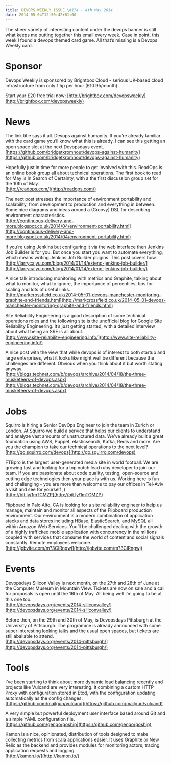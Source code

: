 ```yaml
---
title: DEVOPS WEEKLY ISSUE \#174 - 4th May 2014 
date: 2014-05-04T12:50:42+01:00
---
```


The sheer variety of interesting content under the devops banner is still what keeps me putting together this email every week. Case in point, this week I found a devops themed card game. All that’s missing is a Devops Weekly card.


Sponsor
======

Devops Weekly is sponsored by Brightbox Cloud - serious UK-based cloud infrastructure from only 1.5p per hour (£10.95/month)

Start your £20 free trial now: [http://brightbox.com/devopsweekly](http://brightbox.com/devopsweekly)


News
====

The link title says it all. Devops against humanity. If you’re already familiar with the card game you’ll know what this is already. I can see this getting an open space slot at the next Devopsdays event.
<br>[https://github.com/bridgetkromhout/devops-against-humanity](https://github.com/bridgetkromhout/devops-against-humanity)


Hopefully just in time for more people to get involved with this. ReadOps is an online book group all about technical operations. The first book to read for May is In Search of Certainty, with a the first discussion group set for the 10th of May.
<br>[http://readops.com/](http://readops.com/)


The next post stresses the importance of environment portability and scalability, from development to production and everything in between. Some nice diagrams and ideas around a (Groovy) DSL for describing environment characteristics.
<br>[http://continuous-delivery-and-more.blogspot.co.uk/2014/04/environment-portability.html](http://continuous-delivery-and-more.blogspot.co.uk/2014/04/environment-portability.html)


If you’re using Jenkins but configuring it via the web interface then Jenkins Job Builder is for you. But once you start you want to automate everything, which means writing Jenkins Job Builder plugins. This post covers how.
<br>[http://larrycaiyu.com/blog/2014/01/14/extend-jenkins-job-builder/](http://larrycaiyu.com/blog/2014/01/14/extend-jenkins-job-builder/)


A nice talk introducing monitoring with metrics and Graphite, talking about what to monitor, what to ignore, the importance of percentiles, tips for scaling and lots of useful links.
<br>[http://markcrossfield.co.uk/2014-05-01-devops-manchester-monitoring-graphite-and-friends.html](http://markcrossfield.co.uk/2014-05-01-devops-manchester-monitoring-graphite-and-friends.html)


Site Reliability Engineering is a good description of some technical operations roles and the following site is the unofficial blog for Google Site Reliability Engineering. It’s just getting started, with a detailed interview about what being an SRE is all about.
<br>[http://www.site-reliability-engineering.info/](http://www.site-reliability-engineering.info/)


A nice post with the view that while devops is of interest to both startup and large enterprises, what it looks like might well be different because the challenges are different. Obvious when you think about it but worth stating anyway.
<br>[http://blogs.technet.com/b/devops/archive/2014/04/18/the-three-musketeers-of-devops.aspx](http://blogs.technet.com/b/devops/archive/2014/04/18/the-three-musketeers-of-devops.aspx)


Jobs
====

Squirro is hiring a Senior DevOps Engineer to join the team in Zurich or London. At Squirro we build a service that helps our clients to understand and analyze vast amounts of unstructured data. We've already built a great foundation using AWS, Puppet, elasticsearch, Kafka, Redis and more. Are you the champion to take our technical operations to the next level?
<br>[http://go.squirro.com/devops](http://go.squirro.com/devops)


FTBpro is the largest user-generated media site in world football. We are growing fast and looking for a top notch lead ruby developer to join our team. If you are passionate about code quality, testing, open-source and cutting edge technologies then your place is with us. Working here is fun and challenging - you are more than welcome to pay our offices in Tel-Aviv a visit and see for yourself ;)
<br>[http://bit.ly/1mTCMZP](http://bit.ly/1mTCMZP)


Flipboard in Palo Alto, CA is looking for a site reliability engineer to help us manage, maintain and monitor all aspects of the Flipboard production environment.  Our environment is a modern combination of application stacks and data stores including HBase, ElasticSearch, and MySQL all within Amazon Web Services.  You’ll be challenged dealing with the growth of a highly trafficked mobile application with concurrency in the millions coupled with services that consume the world of content and social signals constantly.  Remote employees welcome.
<br>[http://jobvite.com/m?3CIRngwj](http://jobvite.com/m?3CIRngwj)


Events
=====

Devopsdays Silicon Valley is next month, on the 27th and  28th of June at the Computer Museum in Mountain View. Tickets are now on sale and a call for proposals is open until the 16th of May. All being well I’m going to be at this one too.
<br>[http://devopsdays.org/events/2014-siliconvalley/](http://devopsdays.org/events/2014-siliconvalley/)


Before then, on the 29th and 30th of May, is Devopsdays Pittsburgh at the University of Pittsburgh. The programme is already announced with some super interesting looking talks and the usual open spaces, but tickets are still abailable to attend.
<br>[http://devopsdays.org/events/2014-pittsburgh/](http://devopsdays.org/events/2014-pittsburgh/)


Tools
====

I’ve been starting to think about more dynamic load balancing recently and projects like Vulcand are very interesting. It combining a custom HTTP Proxy with configuration stored in Etcd, with the configuration updating automatically as the config changes.
<br>[https://github.com/mailgun/vulcand](https://github.com/mailgun/vulcand)


A very simple but powerful deployment user interface based around Git and a simple YAML configuration file.
<br>[https://github.com/gengo/goship](https://github.com/gengo/goship)


Kamon is a nice, opinionated, distribution of tools designed to make collecting metrics from scala applications easier. It uses Graphite or New Relic as the backend and provides modules for monitoring actors, tracing application requests and logging.
<br>[http://kamon.io/](http://kamon.io/)




